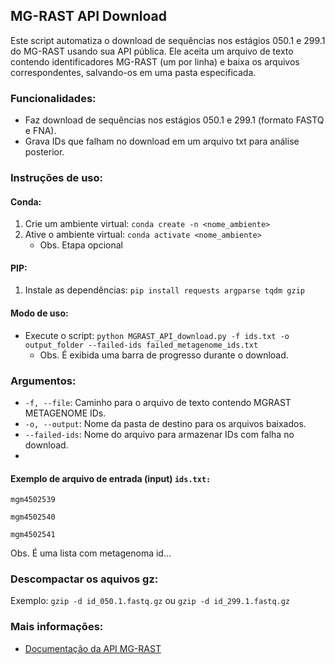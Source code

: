 ## MG-RAST API Download

Este script automatiza o download de sequências nos estágios 050.1 e 299.1 do MG-RAST usando sua API pública. Ele aceita um arquivo de texto contendo identificadores MG-RAST (um por linha) e baixa os arquivos correspondentes, salvando-os em uma pasta especificada.

### Funcionalidades:
- Faz download de sequências nos estágios 050.1 e 299.1 (formato FASTQ e FNA).
- Grava IDs que falham no download em um arquivo txt para análise posterior.

### Instruções de uso:

#### Conda:
1. Crie um ambiente virtual: `conda create -n <nome_ambiente>`
2. Ative o ambiente virtual: `conda activate <nome_ambiente>`
   - Obs. Etapa opcional

#### PIP:
1. Instale as dependências: `pip install requests argparse tqdm gzip`

#### Modo de uso:
- Execute o script: `python MGRAST_API_download.py -f ids.txt -o output_folder --failed-ids failed_metagenome_ids.txt`
   - Obs. É exibida uma barra de progresso durante o download.

### Argumentos:

- `-f, --file`: Caminho para o arquivo de texto contendo MGRAST METAGENOME IDs. 
- `-o, --output`: Nome da pasta de destino para os arquivos baixados.
- `--failed-ids`: Nome do arquivo para armazenar IDs com falha no download.
- 
#### Exemplo de arquivo de entrada (input)  `ids.txt:`
`mgm4502539`

`mgm4502540`

`mgm4502541`

Obs. É uma lista com metagenoma id...
### Descompactar os aquivos gz:
Exemplo: `gzip -d id_050.1.fastq.gz` ou  `gzip -d id_299.1.fastq.gz`

### Mais informações:

- [Documentação da API MG-RAST](https://api.mg-rast.org/api.html#download)

